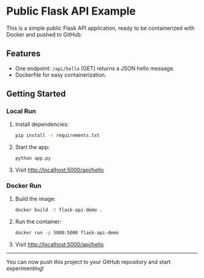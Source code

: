 # Public Flask API Example

This is a simple public Flask API application, ready to be containerized with Docker and pushed to GitHub.

## Features
- One endpoint: `/api/hello` (GET) returns a JSON hello message.
- Dockerfile for easy containerization.

## Getting Started

### Local Run
1. Install dependencies:
   ```bash
   pip install -r requirements.txt
   ```
2. Start the app:
   ```bash
   python app.py
   ```
3. Visit [http://localhost:5000/api/hello](http://localhost:5000/api/hello)

### Docker Run
1. Build the image:
   ```bash
   docker build -t flask-api-demo .
   ```
2. Run the container:
   ```bash
   docker run -p 5000:5000 flask-api-demo
   ```
3. Visit [http://localhost:5000/api/hello](http://localhost:5000/api/hello)

---

You can now push this project to your GitHub repository and start experimenting!

